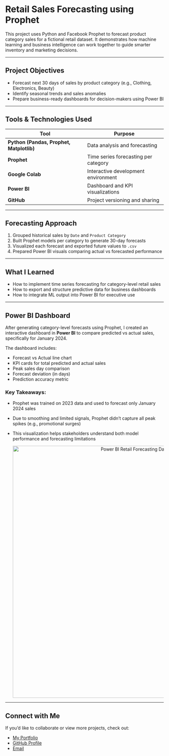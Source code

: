 # Retail Sales Forecasting using Prophet

This project uses Python and Facebook Prophet to forecast product category sales for a fictional retail dataset. It demonstrates how machine learning and business intelligence can work together to guide smarter inventory and marketing decisions.

---

## Project Objectives

- Forecast next 30 days of sales by product category (e.g., Clothing, Electronics, Beauty)
- Identify seasonal trends and sales anomalies
- Prepare business-ready dashboards for decision-makers using Power BI

---

##  Tools & Technologies Used

| Tool | Purpose |
|------|---------|
| **Python (Pandas, Prophet, Matplotlib)** | Data analysis and forecasting |
| **Prophet** | Time series forecasting per category |
| **Google Colab** | Interactive development environment |
| **Power BI** | Dashboard and KPI visualizations |
| **GitHub** | Project versioning and sharing |

---

## Forecasting Approach

1. Grouped historical sales by `Date` and `Product Category`
2. Built Prophet models per category to generate 30-day forecasts
3. Visualized each forecast and exported future values to `.csv`
4. Prepared Power BI visuals comparing actual vs forecasted performance

---


##  What I Learned

- How to implement time series forecasting for category-level retail sales
- How to export and structure predictive data for business dashboards
- How to integrate ML output into Power BI for executive use

---

## Power BI Dashboard

After generating category-level forecasts using Prophet, I created an interactive dashboard in **Power BI** to compare predicted vs actual sales, specifically for January 2024.

The dashboard includes:
- Forecast vs Actual line chart
- KPI cards for total predicted and actual sales
- Peak sales day comparison
- Forecast deviation (in days)
- Prediction accuracy metric

### Key Takeaways:
- Prophet was trained on 2023 data and used to forecast only January 2024 sales
- Due to smoothing and limited signals, Prophet didn’t capture all peak spikes (e.g., promotional surges)
- This visualization helps stakeholders understand both model performance and forecasting limitations

  <p align="center">
  <img src="images/PowerBI_dashboard.png" alt="Power BI Retail Forecasting Dashboard" width="800"/>
</p>

---

## Connect with Me

If you’d like to collaborate or view more projects, check out:
- [My Portfolio](https://lakhani-haya.github.io)
- [GitHub Profile](https://github.com/lakhani-haya)
- [Email](mailto:hy.lakhanii@gmail.com)
